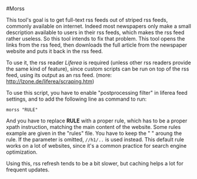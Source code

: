 #Morss

This tool's goal is to get full-text rss feeds out of striped rss feeds, commonly available on internet. Indeed most newspapers only make a small description available to users in their rss feeds, which makes the rss feed rather useless. So this tool intends to fix that problem.
This tool opens the links from the rss feed, then downloads the full article from the newspaper website and puts it back in the rss feed.

To use it, the rss reader *Liferea* is required (unless other rss readers provide the same kind of feature), since custom scripts can be run on top of the rss feed, using its output as an rss feed. (more: <http://lzone.de/liferea/scraping.htm>)

To use this script, you have to enable "postprocessing filter" in liferea feed settings, and to add the following line as command to run:

	morss "RULE"

And you have to replace **RULE** with a proper rule, which has to be a proper xpath instruction, matching the main content of the website. Some rules example are given in the "rules" file. You have to keep the " " aroung the rule. If the parameter is omitted, `//h1/..` is used instead. This default rule works on a lot of websites, since it's a common practice for search engine optimization.

Using this, rss refresh tends to be a bit slower, but caching helps a lot for frequent updates.
